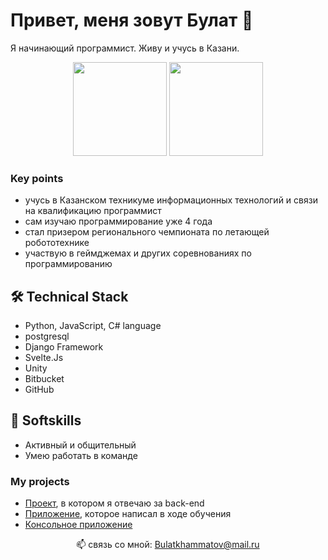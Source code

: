 # Привет, меня зовут Булат 👋
Я начинающий программист. Живу и учусь в Казани.
<p align='center'>
   <a href="https://github-readme-stats.vercel.app/api?username=RedBull-energy&show_icons=true&count_private=true">
       <img height=150 src="https://github-readme-stats.vercel.app/api?username=RedBull-energy&show_icons=true&count_private=true"/></a>
   <a href="https://github.com/RedBull-energy/github-readme-stats">
       <img height=150 src="https://github-readme-stats.vercel.app/api/top-langs/?username=RedBull-energy&layout=compact"/></a>
</p>

### Key points
* учусь в Казанском техникуме информационных технологий и связи на квалификацию программист 
* сам изучаю программирование уже 4 года
* стал призером регионального чемпионата по летающей робототехнике
* участвую в геймджемах и других соревнованиях по программированию

## 🛠 Technical Stack
* Python, JavaScript, C# language
* postgresql
* Django Framework
* Svelte.Js
* Unity
* Bitbucket
* GitHub

## 🧐 Softskills
* Активный и общительный
* Умею работать в команде

### My projects
* [Проект](https://github.com/RedBull-energy/projects), в котором я отвечаю за back-end
* [Приложение](https://github.com/RedBull-energy/app), которое написал в ходе обучения
* [Консольное приложение](https://github.com/RedBull-energy/console_app)

<p align='center'>
   📫 связь со мной: <a href='mailto:Bulatkhammatov@mail.ru'>Bulatkhammatov@mail.ru</a>
</p>

